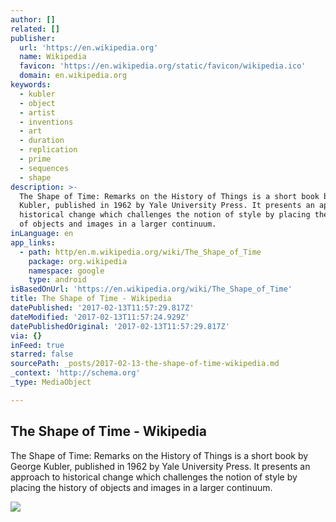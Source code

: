 ```yaml
---
author: []
related: []
publisher:
  url: 'https://en.wikipedia.org'
  name: Wikipedia
  favicon: 'https://en.wikipedia.org/static/favicon/wikipedia.ico'
  domain: en.wikipedia.org
keywords:
  - kubler
  - object
  - artist
  - inventions
  - art
  - duration
  - replication
  - prime
  - sequences
  - shape
description: >-
  The Shape of Time: Remarks on the History of Things is a short book by George
  Kubler, published in 1962 by Yale University Press. It presents an approach to
  historical change which challenges the notion of style by placing the history
  of objects and images in a larger continuum.
inLanguage: en
app_links:
  - path: http/en.m.wikipedia.org/wiki/The_Shape_of_Time
    package: org.wikipedia
    namespace: google
    type: android
isBasedOnUrl: 'https://en.wikipedia.org/wiki/The_Shape_of_Time'
title: The Shape of Time - Wikipedia
datePublished: '2017-02-13T11:57:29.817Z'
dateModified: '2017-02-13T11:57:24.929Z'
datePublishedOriginal: '2017-02-13T11:57:29.817Z'
via: {}
inFeed: true
starred: false
sourcePath: _posts/2017-02-13-the-shape-of-time-wikipedia.md
_context: 'http://schema.org'
_type: MediaObject

---
```

<article style=""><h1>The Shape of Time - Wikipedia</h1><p>The Shape of Time: Remarks on the History of Things is a short book by George Kubler, published in 1962 by Yale University Press. It presents an approach to historical change which challenges the notion of style by placing the history of objects and images in a larger continuum.</p><img src="https://upload.wikimedia.org/wikipedia/en/f/fb/TheShapeOfTime.jpg" /></article>